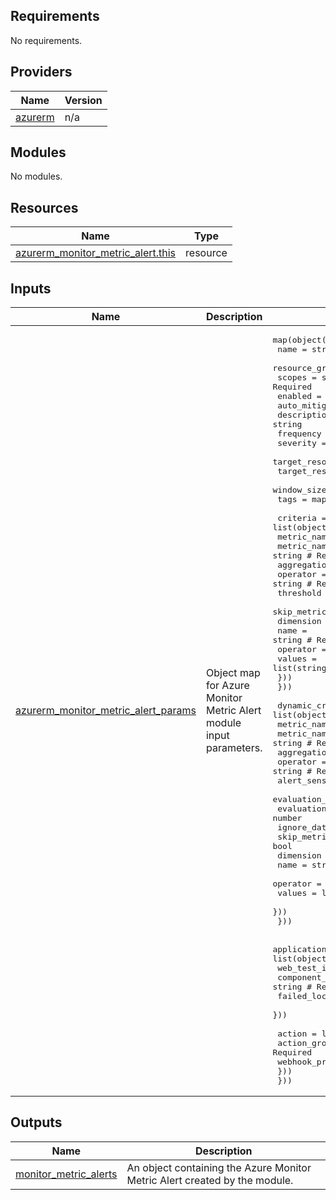 <!-- BEGIN_TF_DOCS -->
<!-- markdown-table-prettify-ignore-start -->
## Requirements

No requirements.

## Providers

| Name | Version |
|------|---------|
| <a name="provider_azurerm"></a> [azurerm](#provider\_azurerm) | n/a |

## Modules

No modules.

## Resources

| Name | Type |
|------|------|
| [azurerm_monitor_metric_alert.this](https://registry.terraform.io/providers/hashicorp/azurerm/latest/docs/resources/monitor_metric_alert) | resource |

## Inputs

| Name | Description | Type | Default | Required |
|------|-------------|------|---------|:--------:|
| <a name="input_azurerm_monitor_metric_alert_params"></a> [azurerm\_monitor\_metric\_alert\_params](#input\_azurerm\_monitor\_metric\_alert\_params) | Object map for Azure Monitor Metric Alert module input parameters. | <pre>map(object({<br>    name                     = string      # Required<br>    resource_group_name      = string      # Required<br>    scopes                   = set(string) # Required<br>    enabled                  = bool<br>    auto_mitigate            = bool<br>    description              = string<br>    frequency                = string<br>    severity                 = number<br>    target_resource_type     = string<br>    target_resource_location = string<br>    window_size              = string<br>    tags                     = map(string)<br><br>    criteria = list(object({<br>      metric_namespace       = string # Required<br>      metric_name            = string # Required<br>      aggregation            = string # Required<br>      operator               = string # Required<br>      threshold              = number # Required<br>      skip_metric_validation = bool<br>      dimension = list(object({<br>        name     = string       # Required<br>        operator = string       # Required<br>        values   = list(string) # Required<br>      }))<br>    }))<br><br>    dynamic_criteria = list(object({<br>      metric_namespace         = string # Required<br>      metric_name              = string # Required<br>      aggregation              = string # Required<br>      operator                 = string # Required<br>      alert_sensitivity        = string # Required<br>      evaluation_total_count   = number<br>      evaluation_failure_count = number<br>      ignore_data_before       = string<br>      skip_metric_validation   = bool<br>      dimension = list(object({<br>        name     = string       # Required<br>        operator = string       # Required<br>        values   = list(string) # Required<br>      }))<br>    }))<br><br>    application_insights_web_test_location_availability_criteria = list(object({<br>      web_test_id           = string # Required<br>      component_id          = string # Required<br>      failed_location_count = number # Required<br>    }))<br><br>    action = list(object({<br>      action_group_id    = string # Required<br>      webhook_properties = map(string)<br>    }))<br>  }))</pre> | n/a | yes |

## Outputs

| Name | Description |
|------|-------------|
| <a name="output_monitor_metric_alerts"></a> [monitor\_metric\_alerts](#output\_monitor\_metric\_alerts) | An object containing the Azure Monitor Metric Alert created by the module. |
<!-- markdown-table-prettify-ignore-end -->

<!-- END_TF_DOCS -->